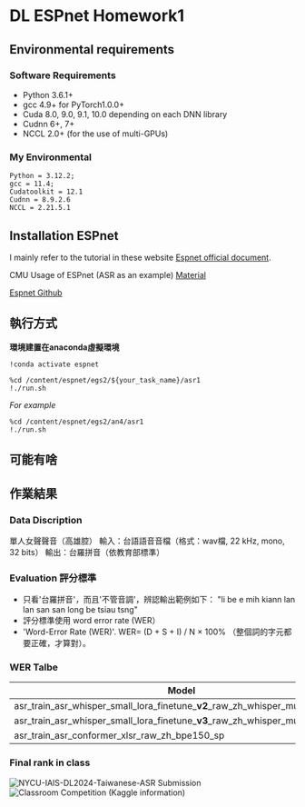 # DL ESPnet Homework1

## Environmental requirements

### Software Requirements

* Python 3.6.1+
* gcc 4.9+ for PyTorch1.0.0+
* Cuda 8.0, 9.0, 9.1, 10.0 depending on each DNN library
* Cudnn 6+, 7+
* NCCL 2.0+ (for the use of multi-GPUs)

### My Environmental
```
Python = 3.12.2;
gcc = 11.4;
Cudatoolkit = 12.1
Cudnn = 8.9.2.6
NCCL = 2.21.5.1
```

## Installation ESPnet

I mainly refer to the tutorial in these website
[Espnet official document](https://espnet.github.io/espnet/installation.html#step-2-installation-espnet).

CMU Usage of ESPnet (ASR as an example) [Material](https://colab.research.google.com/github/espnet/notebook/blob/master/espnet2_recipe_tutorial_CMU_11751_18781_Fall2022.ipynb)

[Espnet Github](https://github.com/espnet/espnet)
 

## 執行方式

**環境建置在anaconda虛擬環境**  
```
!conda activate espnet
```
```
%cd /content/espnet/egs2/${your_task_name}/asr1
!./run.sh
```

*For example*  
```
%cd /content/espnet/egs2/an4/asr1
!./run.sh
```

## 可能有啥



## 作業結果
### Data Discription
單人女聲聲音（高雄腔）
輸入：台語語音音檔（格式：wav檔, 22 kHz, mono, 32 bits）
輸出：台羅拼音（依教育部標準）

### Evaluation 評分標準
* 只看'台羅拼音'，而且'不管音調'，辨認輸出範例如下：
"li be e mih kiann lan lan san san long be tsiau tsng"
* 評分標準使用 word error rate (WER）
* 'Word-Error Rate (WER)'. WER= (D + S + I) / N × 100% （整個詞的字元都要正確，才算對）。

### WER Talbe
| Model  | Snt | Wrd  | Corr | Sub | Del  | Ins | Err | S.Err  |
| ------------- |:-------------:| ------------- |:-------------:|:-------------:| ------------- |:-------------:| ------------- |:-------------:|
| asr_train_asr_whisper_small_lora_finetune_**v2**_raw_zh_whisper_multilingual_sp   | 200     | 3374      | 84.9     | 14.1      | 1.0     | 1.5      | 16.5     | 69.5      |
| asr_train_asr_whisper_small_lora_finetune_**v3**_raw_zh_whisper_multilingual_sp   | 200     | 3374      | 83.7     | 15.2      | 1.1     | 1.5      | 17.8     | 72.5      |
| asr_train_asr_conformer_xlsr_raw_zh_bpe150_sp    | 200     | 3374      | 70.2     | 26.4      | 3.4     | 2.3      | 32.1     | 89.0      |

### Final rank in class

![NYCU-IAlS-DL2024-Taiwanese-ASR Submission](https://github.com/Deep-Learning-NYCU/taiwanese-speech-recognition-using-espnet-toolkit-A122130/assets/166596141/84ebe12f-b6fb-4f74-8a98-82ae1f93ce47)
![Classroom Competition](https://github.com/Deep-Learning-NYCU/taiwanese-speech-recognition-using-espnet-toolkit-A122130/assets/166596141/92fa6c84-42d1-4207-b1c9-46db94c8570d)
(Kaggle information)

